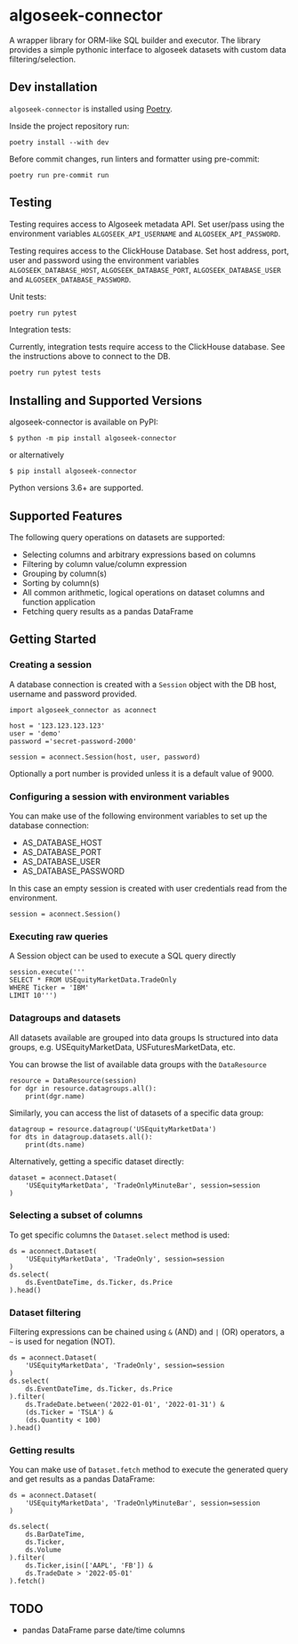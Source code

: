 # algoseek-connector

A wrapper library for ORM-like SQL builder and executor.
The library provides a simple pythonic interface to algoseek datasets with custom data filtering/selection.

## Dev installation

`algoseek-connector` is installed using [Poetry](https://python-poetry.org/docs/#installation).

Inside the project repository run:

    poetry install --with dev

Before commit changes, run linters and formatter using pre-commit:

    poetry run pre-commit run

## Testing

Testing requires access to Algoseek metadata API. Set user/pass using the
environment variables `ALGOSEEK_API_USERNAME` and `ALGOSEEK_API_PASSWORD`.

Testing requires access to the ClickHouse Database. Set host address, port,
user and password using the environment variables `ALGOSEEK_DATABASE_HOST`,
`ALGOSEEK_DATABASE_PORT`, `ALGOSEEK_DATABASE_USER` and
`ALGOSEEK_DATABASE_PASSWORD`.

Unit tests:

```sh
poetry run pytest
```

Integration tests:

Currently, integration tests require access to the ClickHouse database. See
the instructions above to connect to the DB.

```sh
poetry run pytest tests
```

## Installing and Supported Versions

algoseek-connector is available on PyPI:

```
$ python -m pip install algoseek-connector
```

or alternatively

```
$ pip install algoseek-connector
```

Python versions 3.6+ are supported.
## Supported Features

The following query operations on datasets are supported:
- Selecting columns and arbitrary expressions based on columns
- Filtering by column value/column expression
- Grouping by column(s)
- Sorting by column(s)
- All common arithmetic, logical operations on dataset columns and function application
- Fetching query results as a pandas DataFrame

## Getting Started


### Creating a session

A database connection is created with a `Session` object
with the DB host, username and password provided.
```
import algoseek_connector as aconnect

host = '123.123.123.123'
user = 'demo'
password ='secret-password-2000'

session = aconnect.Session(host, user, password)
```

Optionally a port number is provided unless it is a default value of 9000.

### Configuring a session with environment variables

You can make use of the following environment variables to set up the database connection:

- AS_DATABASE_HOST
- AS_DATABASE_PORT
- AS_DATABASE_USER
- AS_DATABASE_PASSWORD

In this case an empty session is created with user credentials read from the environment.

```
session = aconnect.Session()
```

### Executing raw queries

A Session object can be used to execute a SQL query directly

```
session.execute('''
SELECT * FROM USEquityMarketData.TradeOnly
WHERE Ticker = 'IBM'
LIMIT 10''')
```

### Datagroups and datasets

All datasets available are grouped into data groups
Is structured into data groups, e.g. USEquityMarketData, USFuturesMarketData, etc.

You can browse the list of available data groups with the `DataResource`

```
resource = DataResource(session)
for dgr in resource.datagroups.all():
    print(dgr.name)
```

Similarly, you can access the list of datasets of a specific data group:

```
datagroup = resource.datagroup('USEquityMarketData')
for dts in datagroup.datasets.all():
    print(dts.name)
```

Alternatively, getting a specific dataset directly:
```
dataset = aconnect.Dataset(
    'USEquityMarketData', 'TradeOnlyMinuteBar', session=session
)
```


### Selecting a subset of columns

To get specific columns the `Dataset.select` method is used:

```
ds = aconnect.Dataset(
    'USEquityMarketData', 'TradeOnly', session=session
)
ds.select(
    ds.EventDateTime, ds.Ticker, ds.Price
).head()
```

### Dataset filtering

Filtering expressions can be chained using `&` (AND) and `|` (OR) operators, a `~` is used for negation (NOT).

```
ds = aconnect.Dataset(
    'USEquityMarketData', 'TradeOnly', session=session
)
ds.select(
    ds.EventDateTime, ds.Ticker, ds.Price
).filter(
    ds.TradeDate.between('2022-01-01', '2022-01-31') &
    (ds.Ticker = 'TSLA') &
    (ds.Quantity < 100)
).head()
```

### Getting results

You can make use of `Dataset.fetch` method to execute the generated query and get results as a pandas DataFrame:

```
ds = aconnect.Dataset(
    'USEquityMarketData', 'TradeOnlyMinuteBar', session=session
)

ds.select(
    ds.BarDateTime,
    ds.Ticker,
    ds.Volume
).filter(
    ds.Ticker,isin(['AAPL', 'FB']) &
    ds.TradeDate > '2022-05-01'
).fetch()
```

## TODO

- pandas DataFrame parse date/time columns
